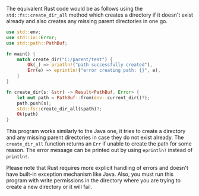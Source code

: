 The equivalent Rust code would be as follows using the `std::fs::create_dir_all` method which creates a directory if it doesn't exist already and also creates any missing parent directories in one go.

```rust
use std::env;
use std::io::Error;
use std::path::PathBuf;

fn main() {
    match create_dir("C:/parent/test") {
        Ok(_) => println!("path successfully created"),
        Err(e) => eprintln!("error creating path: {}", e),
    }
}

fn create_dir(s: &str) -> Result<PathBuf, Error> {
    let mut path = PathBuf::from(env::current_dir()?);
    path.push(s);
    std::fs::create_dir_all(&path)?;
    Ok(path)
}
```
This program works similarly to the Java one, it tries to create a directory and any missing parent directories in case they do not exist already. The `create_dir_all` function returns an `Err` if unable to create the path for some reason. The error message can be printed out by using `eprintln!` instead of `println!`. 

Please note that Rust requires more explicit handling of errors and doesn't have built-in exception mechanism like Java. Also, you must run this program with write permissions in the directory where you are trying to create a new directory or it will fail.

